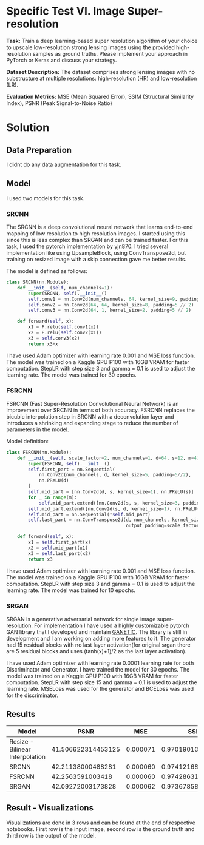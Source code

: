 # Specific Test VI. Image Super-resolution 

**Task:** Train a deep learning-based super resolution algorithm of your choice to upscale low-resolution strong lensing images using the provided high-resolution samples as ground truths. Please implement your approach in PyTorch or Keras and discuss your strategy.

**Dataset Description:** The dataset comprises strong lensing images with no substructure at multiple resolutions: high-resolution (HR) and low-resolution (LR).

**Evaluation Metrics:** MSE (Mean Squared Error), SSIM (Structural Similarity Index), PSNR (Peak Signal-to-Noise Ratio)

# Solution
## Data Preparation
I didnt do any data augmentation for this task.
## Model 
I used two models for this task.
### SRCNN
The SRCNN is a deep convolutional neural network that learns end-to-end mapping of low resolution to high resolution images. I started using this since this is less complex than SRGAN and can be trained faster. 
For this task, I used the pytorch implementation by [yjn870](https://github.com/yjn870/SRCNN-pytorch). I tried several implementation like using UpsampleBlock, using ConvTranspose2d, but training on resized image with a skip connection gave me better results.

The model is defined as follows:
```python
class SRCNN(nn.Module):
    def __init__(self, num_channels=1):
        super(SRCNN, self).__init__()
        self.conv1 = nn.Conv2d(num_channels, 64, kernel_size=9, padding=9 // 2)
        self.conv2 = nn.Conv2d(64, 64, kernel_size=8, padding=5 // 2)
        self.conv3 = nn.Conv2d(64, 1, kernel_size=2, padding=5 // 2)

    def forward(self, x):
        x1 = F.relu(self.conv1(x))
        x2 = F.relu(self.conv2(x1))
        x3 = self.conv3(x2)
        return x3+x
```

I have used Adam optimizer with learning rate 0.001 and MSE loss function. The model was trained on a Kaggle GPU P100 with 16GB VRAM for faster computation. StepLR with step size 3 and gamma = 0.1 is used to adjust the learning rate. The model was trained for 30 epochs.

### FSRCNN
FSRCNN (Fast Super-Resolution Convolutional Neural Network) is an improvement over SRCNN in terms of both accuracy. FSRCNN replaces the bicubic interpolation step in SRCNN with a deconvolution layer and introduces a shrinking and expanding stage to reduce the number of parameters in the model.


Model definition:
```python
class FSRCNN(nn.Module):
    def __init__(self, scale_factor=2, num_channels=1, d=64, s=12, m=4):
        super(FSRCNN, self).__init__()
        self.first_part = nn.Sequential(
            nn.Conv2d(num_channels, d, kernel_size=5, padding=5//2),
            nn.PReLU(d)
        )
        self.mid_part = [nn.Conv2d(d, s, kernel_size=1), nn.PReLU(s)]
        for _ in range(m):
            self.mid_part.extend([nn.Conv2d(s, s, kernel_size=3, padding=3//2), nn.PReLU(s)])
        self.mid_part.extend([nn.Conv2d(s, d, kernel_size=1), nn.PReLU(d)])
        self.mid_part = nn.Sequential(*self.mid_part)
        self.last_part = nn.ConvTranspose2d(d, num_channels, kernel_size=9, stride=scale_factor, padding=9//2,
                                            output_padding=scale_factor-1)

    def forward(self, x):
        x1 = self.first_part(x)
        x2 = self.mid_part(x1)
        x3 = self.last_part(x2)
        return x3
```

I have used Adam optimizer with learning rate 0.001 and MSE loss function. The model was trained on a Kaggle GPU P100 with 16GB VRAM for faster computation. StepLR with step size 3 and gamma = 0.1 is used to adjust the learning rate. The model was trained for 10 epochs.

### SRGAN
SRGAN is a generative adversarial network for single image super-resolution. For implementation I have used a highly customizable pytorch GAN library that I developed and maintain [GANETIC](https://github.com/kingjuno/ganetic). The library is still in development and I am working on adding more features to it. The generator had 15 residual blocks with no last layer activation(for original srgan there are 5 residual blocks and uses (tanh(x)+1)/2 as the last layer activation).

I have used Adam optimizer with learning rate 0.0001 learning rate for both Discriminator and Generator. I have trained the model for 30 epochs. The model was trained on a Kaggle GPU P100 with 16GB VRAM for faster computation. StepLR with step size 15 and gamma = 0.1 is used to adjust the learning rate. MSELoss was used for the generator and BCELoss was used for the discriminator.

## Results
| Model | PSNR | MSE | SSIM |
| --- | --- | --- | --- |
| Resize - Bilinear Interpolation | 41.506622314453125 | 0.000071 | 0.9701901078224182 |
| SRCNN | 42.21138000488281 | 0.000060 | 0.9741216897964478 |
| FSRCNN | 42.2563591003418 | 0.000060 | 0.9742863178253174 |
| SRGAN | 42.09272003173828 | 0.000062 | 0.9736785888671875 |

## Result - Visualizations
Visualizations are done in 3 rows and can be found at the end of respective notebooks. First row is the input image, second row is the ground truth and third row is the output of the model.
